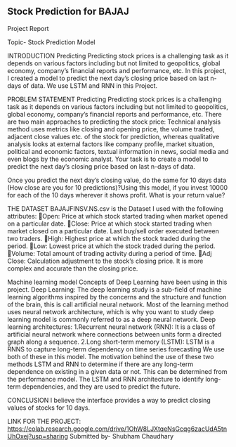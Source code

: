 ## Stock Prediction for BAJAJ

Project Report 

Topic- Stock Prediction Model

INTRODUCTION
Predicting Predicting stock prices is a challenging task as it depends on various factors including but not limited to geopolitics, global economy, company’s financial reports and performance, etc. In this project, I created a model to predict the next day’s closing price based on last n-days of data. We use LSTM and RNN in this Project.

PROBLEM STATEMENT
Predicting Predicting stock prices is a challenging task as it depends on various factors including but not limited to geopolitics, global economy, company’s financial reports and performance, etc. There are two main approaches to predicting the stock price: Technical analysis method uses metrics like closing and opening price, the volume traded, adjacent close values etc. of the stock for prediction, whereas qualitative analysis looks at external factors like company profile, market situation, political and economic factors, textual information in news, social media and even blogs by the economic analyst.
Your task is to create a model to predict the next day’s closing price based on last n-days of data.

Once you predict the next day’s closing value, do the same for 10 days data (How close are you for 10 predictions)?Using this model, if you invest 10000 for each of the 10 days wherever it shows profit. What is your return value?


THE DATASET
  BAJAJFINSV.NS.csv is the Dataset I used with the following attributes:
Open: Price at which stock started trading when market opened on a particular date.
Close: Price at which stock started trading when market closed on a particular date. Last buy/sell order executed between two traders.
High: Highest price at which the stock traded during the period.
Low: Lowest price at which the stock traded during the period.
Volume: Total amount of trading activity during a period of time.
Adj Close: Calculation adjustment to the stock’s closing price. It is more complex and accurate than the closing price. 

Machine learning model
Concepts of Deep Learning have been using in this project.
Deep Learning:  The deep learning study is a sub-field of machine learning algorithms inspired by the concerns and the structure and function of the brain, this is call artificial neural network. Most of the learning method uses neural network architecture, which is why you want to study deep learning model is commonly referred to as a deep neural network.
Deep learning architectures:
1.Recurrent neural network (RNN): It is a class of artificial neural network where connections between units form a directed graph along a sequence. 
2.Long short-term memory (LSTM): LSTM is a RNNS to capture long-term dependency on time series forecasting
We use both of these in this model.
The motivation behind the use of these two methods LSTM and RNN to determine if there are any long-term dependence on existing in a given data or not. This can be determined from the performance model. The LSTM and RNN architecture to identify long-term dependencies, and they are used to predict the future.

CONCLUSION
I believe the interface provides a way to predict closing values of stocks for 10 days.

LINK FOR THE PROJECT:
https://colab.research.google.com/drive/1OhW8LJXtqeNsGcqg6zacUdA5tnUhOxej?usp=sharing
Submitted by- Shubham Chaudhary